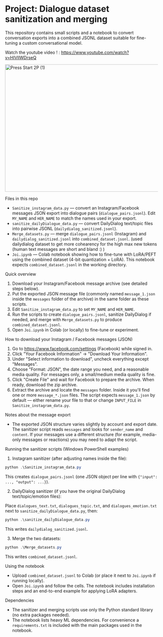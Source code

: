 # Project: Dialogue dataset sanitization and merging

This repository contains small scripts and a notebook to convert conversation exports into a combined JSONL dataset suitable for fine-tuning a custom conversational model.

Watch the youtube video ! :
https://www.youtube.com/watch?v=HIVIlWDrseQ

<img width="640" height="420" alt="Press Start 2P (1)" src="https://github.com/user-attachments/assets/0048f0d7-4aa0-41e5-96b1-89f91e259eb8" />


Files in this repo

- `Sanitize_instagram_data.py` — convert an Instagram/Facebook messages JSON export into dialogue pairs (`dialogue_pairs.jsonl`). Edit `MY_NAME` and `HER_NAME` to match the names used in your export.
- `sanitize_dailyDialogue_data.py` — convert DailyDialog text/topic files into pairwise JSONL (`dailydialog_sanitized.jsonl`).
- `Merge_datasets.py` — merge `dialogue_pairs.jsonl` (Instagram) and `dailydialog_sanitized.jsonl` into `combined_dataset.jsonl`. (used dailydialog dataset to get more cohearency for the high max new tokens (human text messages are short and bland :) )
- `Joi.ipynb` — Colab notebook showing how to fine-tune with LoRA/PEFT using the combined dataset (4-bit quantization + LoRA). This notebook expects `combined_dataset.jsonl` in the working directory.

Quick overview

1. Download your Instagram/Facebook message archive (see detailed steps below).
2. Put the exported JSON message file (commonly named `message_1.json` inside the `messages` folder of the archive) in the same folder as these scripts.
3. Edit `Sanitize_instagram_data.py` to set `MY_NAME` and `HER_NAME`.
4. Run the scripts to create `dialogue_pairs.jsonl`, sanitize DailyDialog if needed, and merge with `Merge_datasets.py` to produce `combined_dataset.jsonl`.
5. Open `Joi.ipynb` in Colab (or locally) to fine-tune or experiment.

How to download your Instagram / Facebook messages (JSON)

1. Go to https://www.facebook.com/settings (Facebook) while signed in.
2. Click "Your Facebook Information" → "Download Your Information".
3. Under "Select information to download", uncheck everything except "Messages".
4. Choose "Format: JSON", the date range you need, and a reasonable media quality. For messages only, a small/medium media quality is fine.
5. Click "Create File" and wait for Facebook to prepare the archive. When ready, download the zip archive.
6. Extract the archive and locate the `messages` folder. Inside it you'll find one or more `message_*.json` files. The script expects `message_1.json` by default — either rename your file to that or change `INPUT_FILE` in `Sanitize_instagram_data.py`.

Notes about the message export

- The exported JSON structure varies slightly by account and export date. The sanitizer script reads `messages` and looks for `sender_name` and `content`. If your messages use a different structure (for example, media-only messages or reactions) you may need to adapt the script.

Running the sanitizer scripts (Windows PowerShell examples)

1. Instagram sanitizer (after adjusting names inside the file):

```powershell
python .\Sanitize_instagram_data.py
```

This creates `dialogue_pairs.jsonl` (one JSON object per line with `{"input": ..., "output": ...}`).

2. DailyDialog sanitizer (if you have the original DailyDialog text/topic/emotion files):

Place `dialogues_text.txt`, `dialogues_topic.txt`, and `dialogues_emotion.txt` next to `sanitize_dailyDialogue_data.py`, then:

```powershell
python .\sanitize_dailyDialogue_data.py
```

This writes `dailydialog_sanitized.jsonl`.

3. Merge the two datasets:

```powershell
python .\Merge_datasets.py
```

This writes `combined_dataset.jsonl`.

Using the notebook

- Upload `combined_dataset.jsonl` to Colab (or place it next to `Joi.ipynb` if running locally).
- Open `Joi.ipynb` and follow the cells. The notebook includes installation steps and an end-to-end example for applying LoRA adapters.

Dependencies

- The sanitizer and merging scripts use only the Python standard library (no extra packages needed).
- The notebook lists heavy ML dependencies. For convenience a `requirements.txt` is included with the main packages used in the notebook.


